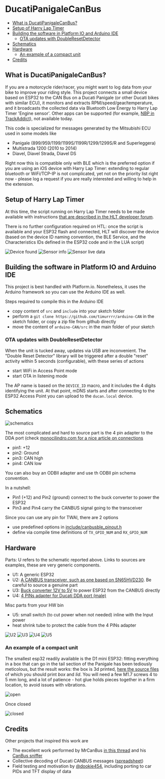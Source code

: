 # DucatiPanigaleCanBus

- [What is DucatiPanigaleCanBus?](#what-is-ducatipanigalecanbus)
- [Setup of Harry Lap Timer](#setup-of-harry-lap-timer)
- [Building the software in Platform IO and Arduino IDE](#building-the-software-in-platform-io-and-arduino-ide)
  - [OTA updates with DoubleResetDetector](#ota-updates-with-doubleresetdetector)
- [Schematics](#schematics)
- [Hardware](#hardware)
  - [An example of a compact unit](#an-example-of-a-compact-unit)
- [Credits](#credits)

## What is DucatiPanigaleCanBus?

If you are a motorcycle rider/racer, you might want to log data from your bike to improve your riding style.
This project connects a small device based on ESP32 to the CAN Bus on a Ducati Panigale (or other Ducati bikes with similar ECU), it monitors and extracts RPM/speed/gear/temperature, and it broadcasts the collected data via Bluetooth Low Energy to Harry Lap Timer 'Engine sensor'. Other apps can be supported (for example, [NBP in TrackAddict](https://racerender.com/TrackAddict/docs/NBP%20Specification.pdf)), not available today.

This code is specialized for messages generated by the Mitsubishi ECU used in some models like

- Panigale (899/959/1199/1199S/1199R/1299/1299S/R and Superleggera)
- Multistrada 1200 (2010 to 2014)
- Diavel, Diavel Strada, Diavel DS

Right now this is compatible only with BLE which is the preferred option if you are using an iOS device with Harry Lap Timer: extending to regular bluetooth or WiFi/TCP-IP is not complicated, yet not on the priority list right now - please log a request if you are really interested and willing to help in the extension.

## Setup of Harry Lap Timer

At this time, the script running on Harry Lap Timer needs to be made available with instructions [that are described in the HLT developer forum](http://forum.gps-laptimer.de/index.php).

There is no further configuration required on HTL: once the script is available and your ESP32 flash and connected, HLT will discover the device (based on the device ID naming convention, the BLE Service, and the Characteristics IDs defined in the ESP32 code and in the LUA script)

![Device found](docs/sensor_found.png)
![Sensor info](docs/sensor_info.png)
![Sensor live data](docs/sensor_data.png)

## Building the software in Platform IO and Arduino IDE

This project is best handled with Platform.io. Nonetheless, it uses the Arduino framework so you can use the Arduino IDE as well.

Steps required to compile this in the Arduino IDE

- copy content of `src` and `include` into your sketch folder
- perform a `git clone https://github.com/timurrrr/arduino-CAN` in the sketch folder, or copy a zip file from github directly
- move the content of `arduino-CAN/src` in the main folder of your sketch

### OTA updates with DoubleResetDetector

When the unit is tucked away, updates via USB are inconvenient. The "Double Reset Detector" library will be triggered after a double "reset" activity within 5 seconds (configurable), with these series of actions

- start WiFi in Access Point mode
- start OTA in listening mode

The AP name is based on the `DEVICE_ID`  macro, and it includes the 4 digits identifying the unit. At that point, mDNS starts and after connecting to the ESP32 Access Point you can upload to the `ducan.local` device.

## Schematics

![schematics](docs/Schematic_DuCanBus_2021-02-25.png)

The most complicated and hard to source part is the 4 pin adapter to the DDA port (check [monocilindro.com for a nice article on connections](https://www.monocilindro.com/2018/08/26/ducati-monster-797-obd2-dda-diagnostic-connector-and-communication/)

- pin1: +12
- pin2: Ground
- pin3: CAN high
- pin4: CAN low

You can also buy an ODBII adapter and use th ODBII pin schema convention.

In a nutshell:

- Pin1 (+12) and Pin2 (ground) connect to the buck converter to power the ESP32
- Pin3 and Pin4 carry the CANBUS signal going to the transceiver

Since you can use any pin for TWAI, there are 2 options

- use predefined options in [include/canbusble_pinout.h](include/canbusble_pinout.h)
- define via compile time definitions of `TX_GPIO_NUM` and `RX_GPIO_NUM`

## Hardware

Parts: U<x> refers to the schematic reported above. Links to sources are examples, these are very generic components.

- U1: A generic ESP32
- U2: [A CANBUS transceiver, such as one based on SN65HVD230](https://www.amazon.com/gp/product/B07ZT7LLSK). Be careful to source a genuine part
- U3: [Buck converter 12V to 5V](https://www.amazon.com/gp/product/B076P4C42B) to power ESP32 from the CANBUS directly
- U4: [4 PINs adapter for Ducati DDA port (male)](https://www.aliexpress.com/item/4001007307044.html)

Misc parts from your HW bin

- U5: small switch (to cut power when not needed) inline with the Input power
- heat shrink tube to protect the cable from the 4 PINs adapter

![U2](docs/U2_transceiver.jpeg)
![U3](docs/U3_buck_adapter.jpeg)
![U4](docs/U4_4pin_adapter.jpeg)
![U5](docs/U5_switch_small.jpeg)

### An example of a compact unit

The smallest esp32 readily available is the D1 mini ESP32: fitting everything in a box that can go in the tail section of the Panigale has been tediously meticolous, but the result works: the box is 3d printed, [here the source files](docs/DuCanBus.f3d) of which you should print *box* and *lid*. You will need a few M1.7 screws 4 to 5 mm long, and a lot of patience - hot glue holds pieces together in a firm location, to avoid issues with vibrations.

![open](docs/d1mini32_open.jpg)

Once closed

![closed](docs/d1mini32_closed.jpg)

## Credits

Other projects that inspired this work are

- The excellent work performed by MrCanBus [in this thread](https://www.ducati.ms/threads/canbus-data-on-you-android-device-via-bluetooth.337705/) and his [CanBus sniffer](https://github.com/MrCanBus/MTS1200-CANBUS)
- Collective decoding of Ducati CANBUS messages ([spreadsheet](https://docs.google.com/spreadsheets/d/1-NJ9OlGQYTGMzBzwDPYn-aI_7_ign9SCiscKZufx3Uw/edit?pli=1#gid=1950998351))
- Field testing and motivation by [@dookie454](https://github.com/dookie454), including porting to car PIDs and TFT display of data

